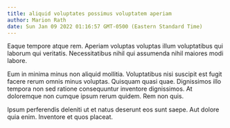 ```yaml
---
title: aliquid voluptates possimus voluptatem aperiam
author: Marion Rath
date: Sun Jan 09 2022 01:16:57 GMT-0500 (Eastern Standard Time)
---
```

Eaque tempore atque rem. Aperiam voluptas voluptas illum voluptatibus qui laborum qui veritatis. Necessitatibus nihil qui assumenda nihil maiores modi labore.

 Eum in minima minus non aliquid mollitia. Voluptatibus nisi suscipit est fugit facere rerum omnis minus voluptas. Quisquam quasi quae. Dignissimos illo tempora non sed ratione consequuntur inventore dignissimos. At doloremque non cumque ipsum rerum quidem. Rem non quis.

 Ipsum perferendis deleniti ut et natus deserunt eos sunt saepe. Aut dolore quia enim. Inventore et quos placeat.